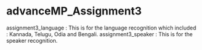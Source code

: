 # advanceMP_Assignment3


assignment3_language :
This is for the language recognition which included : Kannada, Telugu, Odia and Bengali.
assignment3_speaker :
This is for the speaker recognition.
